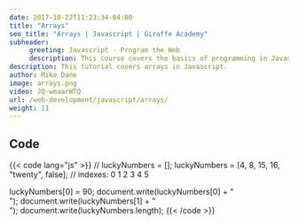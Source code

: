 ```yaml
---
date: 2017-10-22T11:23:34-04:00
title: "Arrays"
seo_title: "Arrays | Javascript | Giraffe Academy"
subheader:
     greeting: Javascript - Program the Web
     description: This course covers the basics of programming in Javascript. Work your way through the videos and we'll teach you everything you need to know to make your website more responsive!
description: This tutorial covers arrays in Javascript.
author: Mike Dane
image: arrays.png
video: JQ-wmaarWTQ
url: /web-development/javascript/arrays/
weight: 11
---
```


## Code

{{< code lang="js" >}}
// luckyNumbers = [];
luckyNumbers = [4, 8, 15, 16, "twenty", false];
//  indexes:    0  1  2   3      4        5

luckyNumbers[0] = 90;
document.write(luckyNumbers[0] + "<br>");
document.write(luckyNumbers[1] + "<br>");
document.write(luckyNumbers.length);
{{< /code >}}